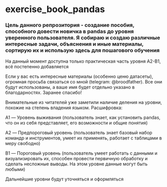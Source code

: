 # exercise_book_pandas
### Цель данного репрозитория - создание пособия, способного довести новичка в pandas до уровня уверенного пользователя. Я собираю и создаю различные интересные задачи, объяснения и иные материалы, сортирую их и использую здесь для пошагового обучения

На данный момент доступна только практическая часть уровня A2-B1, всё постепенно добавляется

Если у вас есть интересные материалы (особенно ценю датасеты), огромная просьба связаться со мной (telegram: @broodfather). Все они будут использованы, а ваше имя будет отдельно указано в благодарностях. Заранее спасибо!


Внимательные из читателей уже заметили наличие деления на уровни, похожие на степень владения языком. Расшифровка:

A1 — Уровень выживания (пользователь знает, как установить pandas, что он из себя представляет, его возможности и общие понятия)


A2 — Предпороговый уровень (пользователь знает базовый набор командр и инструментов, умеет их применять, работает с таблицами в меру свободно)


B1 — Пороговый уровень (пользователь умеет работать с данными и визуализировать их, способен провести первичную обработку и сделать несложные выводы. На этом уровне данные могут быть любыми)


Дальнейшие уровни будут уточняться и оформляться
